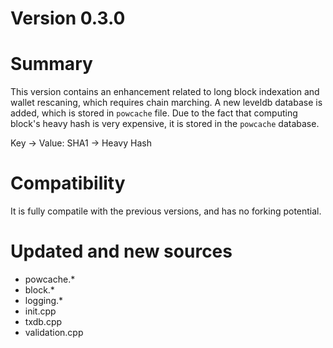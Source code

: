 Version 0.3.0
===============================

Summary
===============================

This version contains an enhancement related to long block indexation and wallet rescaning, which requires chain marching.
A new leveldb database is added, which is stored in `powcache` file.
Due to the fact that computing block's heavy hash is very expensive, it is stored in the `powcache` database.

Key -> Value: SHA1 -> Heavy Hash

Compatibility
===============================

It is fully compatile with the previous versions, and has no forking potential.

Updated and new sources
===============================

- powcache.*
- block.*
- logging.*
- init.cpp
- txdb.cpp
- validation.cpp